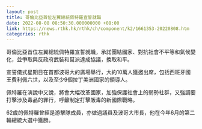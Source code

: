 ```yaml
---
layout: post
title: 哥倫比亞首位左翼總統佩特羅宣誓就職
date: 2022-08-08 08:50:30.000000000 +08:00
link: https://news.rthk.hk/rthk/ch/component/k2/1661353-20220808.htm
categories: rthk
---
```


哥倫比亞首位左翼總統佩特羅宣誓就職，承諾團結國家、對抗社會不平等和氣候變化，並爭取與反政府武裝和幫派達成協議，換取和平。

宣誓儀式星期日在首都波哥大的廣場舉行，大約10萬人獲邀出席，包括西班牙國王費利佩六世，以及至少9個拉丁美洲國家的領導人。

佩特羅在演說中又說，將會大幅改革國家，加強保護社會上的弱勢社群，又強調要打擊涉及毒品的罪行，呼籲制定打擊販毒的新國際戰略。

62歲的佩特羅曾經是游擊隊成員，亦做過議員及波哥大市長，他在今年6月的第二輪總統大選中獲勝。
